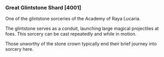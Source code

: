 ### Great Glintstone Shard [4001]

One of the glintstone sorceries of the Academy of Raya Lucaria.

The glintstone serves as a conduit, launching large magical projectiles at foes. This sorcery can be cast repeatedly and while in motion.

Those unworthy of the stone crown typically end their brief journey into sorcery here.